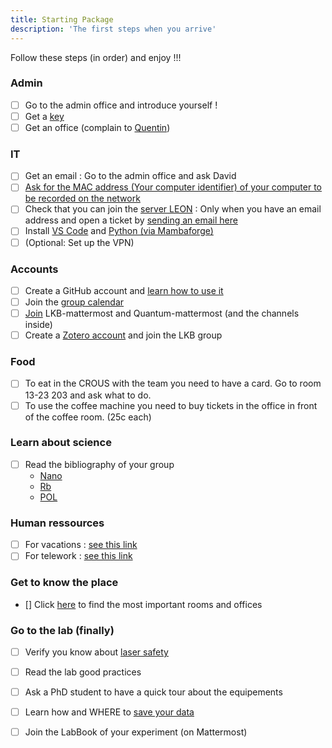```yaml
---
title: Starting Package
description: 'The first steps when you arrive'
---
```

<alert type="success">
Follow these steps (in order) and enjoy !!!
</alert>

### Admin

- [ ] Go to the admin office and introduce yourself !
- [ ] Get a [key](/starting-package/general#obtain-a-kaba-key)
- [ ] Get an office (complain to [Quentin](mailto:quentin.glorieux@lkb.upmc.fr))

### IT

- [ ] Get an email : Go to the admin office and ask David
- [ ] [Ask for the MAC address (Your computer identifier) of your computer to be recorded on the network](/starting-package/computers_and_network#adding-a-computer-to-the-network)
- [ ] Check that you can join the [server LEON](/starting-package/computers_and_network#map-a-network-drive) : Only when you have an email address and open a ticket by [sending an email here](mailto:support@lkb.upmc.fr)
- [ ] Install [VS Code](/starting-package/tools#vs-code) and [Python (via Mambaforge)](/starting-package/tools#python)
- [ ] (Optional: Set up the VPN)

### Accounts

- [ ] Create a GitHub account and [learn how to use it](/starting-package/Tools#github)
- [ ] Join the [group calendar](/starting-package/tools#google-calendar)
- [ ] [Join](/starting-package/tools#mattermost) LKB-mattermost and Quantum-mattermost (and the channels inside)
- [ ] Create a [Zotero account](/starting-package/tools#zotero) and join the LKB group

### Food

- [ ] To eat in the CROUS with the team you need to have a card. Go to room 13-23 203 and ask what to do.
- [ ] To use the coffee machine you need to buy tickets in the office in front of the coffee room. (25c each)

### Learn about science

- [ ] Read the bibliography of your group
  - [Nano](https://www.zotero.org/groups/4622968/quantumopticslkb/collections/IAUAIBQN)
  - [Rb](https://www.zotero.org/groups/4622968/quantumopticslkb/collections/A6ZSVQFJ)
  - [POL](https://www.zotero.org/groups/4622968/quantumopticslkb/collections/3G4A4BHI)

### Human ressources

-[ ] For vacations : [see this link](/starting-package/general#go-on-vacation)
-[ ] For telework : [see this link](/starting-package/general#telework)

### Get to know the place

- [] Click [here](/starting-package/general#rooms-locations) to find the most important rooms and offices


### Go to the lab (finally)

- [ ] Verify you know about [laser safety](https://www.dgdr.cnrs.fr/sst/CNPS/guides/doc/lasers/Guide%20Risque%20lies%20aux%20lasers%20v11-2019.pdf)
- [ ] Read the lab good practices
- [ ] Ask a PhD student to have a quick tour about the equipements
- [ ] Learn how and WHERE to [save your data](/starting-package/data_organisation)
- [ ] Join the LabBook of your experiment (on Mattermost)


